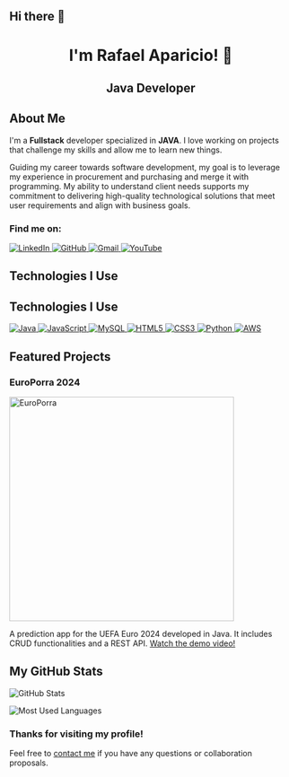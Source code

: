 ## Hi there 👋

<!-- Header with a brief introduction -->
<h1 align="center">I'm Rafael Aparicio! 👋</h1>
<h2 align="center">Java Developer </h2>



<!-- About me section -->
<h2>About Me</h2>
<p>I'm a <strong>Fullstack</strong> developer specialized in <strong>JAVA</strong>. I love working on projects that challenge my skills and allow me to learn new things.</p>
<p>Guiding my career towards software development, my goal is to leverage my experience in
procurement and purchasing and merge it with programming. My ability to understand client needs
supports my commitment to delivering high-quality technological solutions that meet user
requirements and align with business goals.</p>

<!-- Social media links -->
<h3>Find me on:</h3>
<p>
  <a href="https://www.linkedin.com/in/rafael-aparicio8/">
    <img src="https://img.shields.io/badge/LinkedIn-blue?style=flat&logo=linkedin" alt="LinkedIn">
  </a>
  <a href="https://github.com/RafaelAparicio8">
    <img src="https://img.shields.io/badge/GitHub-000?style=flat&logo=github" alt="GitHub">
  </a>
  <a href="mailto:rafael.aparicio8@example.com">
    <img src="https://img.shields.io/badge/Gmail-white?style=flat&logo=gmail" alt="Gmail">
  </a>
  <a href="https://www.youtube.com/@rafaelaparicio7936">
    <img src="https://img.shields.io/badge/YouTube-red?style=flat&logo=youtube" alt="YouTube">
  </a>
</p>


## Technologies I Use

<h2>Technologies I Use</h2>
<p>
  <a href="https://www.oracle.com/java/">
    <img src="https://img.shields.io/badge/Java-007396?style=flat&logo=java&logoColor=white" alt="Java">
  </a>
  <a href="https://developer.mozilla.org/en-US/docs/Web/JavaScript">
    <img src="https://img.shields.io/badge/JavaScript-F7DF1C?style=flat&logo=javascript&logoColor=black" alt="JavaScript">
  </a>
  <a href="https://www.mysql.com/">
    <img src="https://img.shields.io/badge/MySQL-00758F?style=flat&logo=mysql&logoColor=white" alt="MySQL">
  </a>
  <a href="https://developer.mozilla.org/en-US/docs/Web/HTML">
    <img src="https://img.shields.io/badge/HTML5-E34F26?style=flat&logo=html5&logoColor=white" alt="HTML5">
  </a>
  <a href="https://developer.mozilla.org/en-US/docs/Web/CSS">
    <img src="https://img.shields.io/badge/CSS3-1572B6?style=flat&logo=css3&logoColor=white" alt="CSS3">
  </a>
  <a href="https://www.python.org/">
    <img src="https://img.shields.io/badge/Python-3776AB?style=flat&logo=python&logoColor=white" alt="Python">
  </a>
  <a href="https://aws.amazon.com/">
    <img src="https://img.shields.io/badge/AWS-232F3E?style=flat&logo=amazonaws&logoColor=white" alt="AWS">
  </a>
</p>


<!-- Featured projects section -->
<h2>Featured Projects</h2>

<!-- EuroPorra Project -->
<h3>EuroPorra 2024</h3>
<p>
  <a href="https://github.com/RafaelAparicio8/EuroPorra">
    <img src="https://img.youtube.com/vi/Wm0rx-MBwZM/0.jpg" alt="EuroPorra" style="width:400px;">
  </a>
</p>
<p>A prediction app for the UEFA Euro 2024 developed in Java. It includes CRUD functionalities and a REST API. <a href="https://youtu.be/Wm0rx-MBwZM">Watch the demo video!</a></p>

<!-- GitHub stats section -->
<h2>My GitHub Stats</h2>
<p>
  <img src="https://github-readme-stats.vercel.app/api?username=RafaelAparicio8&show_icons=true&theme=radical" alt="GitHub Stats">
</p>
<p>
  <img src="https://github-readme-stats.vercel.app/api/top-langs/?username=RafaelAparicio8&layout=compact&theme=radical" alt="Most Used Languages">
</p>
<!-- Footer with a contact message -->
<h3>Thanks for visiting my profile!</h3>
<p>Feel free to <a href="mailto:rafael.aparicio8@example.com">contact me</a> if you have any questions or collaboration proposals.</p>
